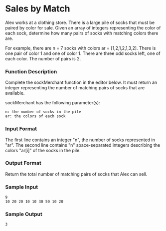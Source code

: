 # Sales by Match

Alex works at a clothing store. There is a large pile of socks that must be paired by color for sale. 
Given an array of integers representing the color of each sock, determine how many pairs of socks with matching colors there are.

For example, there are n = 7 socks with colors ar = [1,2,1,2,1,3,2]. There is one pair of color 1 and one of color 1. 
There are three odd socks left, one of each color. The number of pairs is 2.

### Function Description

Complete the sockMerchant function in the editor below. It must return an integer representing the number of matching pairs of socks that are available.

sockMerchant has the following parameter(s):

    n: the number of socks in the pile
    ar: the colors of each sock

### Input Format

The first line contains an integer "n", the number of socks represented in "ar".
The second line contains "n" space-separated integers describing the colors "ar[i]" of the socks in the pile.

### Output Format

Return the total number of matching pairs of socks that Alex can sell.

### Sample Input

	9
	10 20 20 10 10 30 50 10 20

### Sample Output

	3
